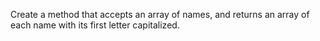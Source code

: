 Create a method that accepts an array of names, and returns an array of each name with its first letter capitalized.